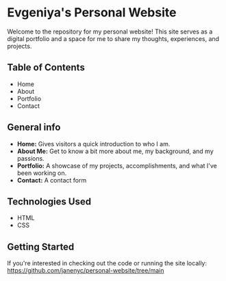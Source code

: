 # Evgeniya's Personal Website

Welcome to the repository for my personal website! This site serves as a digital portfolio and a space for me to share my thoughts, experiences, and projects.

## Table of Contents
- Home
- About
- Portfolio
- Contact

## General info

- **Home:** Gives visitors a quick introduction to who I am. 
- **About Me:** Get to know a bit more about me, my background, and my passions.
- **Portfolio:** A showcase of my projects, accomplishments, and what I've been working on.
- **Contact:** A contact form

## Technologies Used

- HTML
- CSS

## Getting Started

If you're interested in checking out the code or running the site locally:
https://github.com/janenyc/personal-website/tree/main


